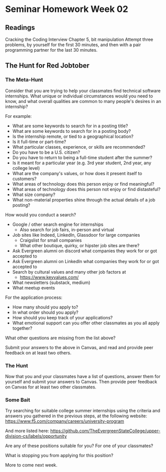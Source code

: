 # Seminar Homework Week 02

## Readings
Cracking the Coding Interview Chapter 5, bit manipulation
Attempt three problems, by yourself for the first 30 minutes, and then with a pair programming partner for the last 30 minutes.

## The Hunt for Red Jobtober

### The Meta-Hunt 

Consider that you are trying to help your classmates find technical software internships. What unique or individual circumstances would you need to know, and what overall qualities are common to many people's desires in an internship?

For example:
* What are some keywords to search for in a posting title?
* What are some keywords to search for in a posting body?
* Is the internship remote, or tied to a geographical location?
* Is it full-time or part-time?
* What particular classes, experience, or skills are recommended?
* Do you have to be a U.S. citizen?
* Do you have to return to being a full-time student after the summer?
* Is it meant for a particular year (e.g. 3rd year student, 2nd year, any college level)
* What are the company's values, or how does it present itself to customers?
* What areas of technology does this person enjoy or find meaningful?
* What areas of technology does this person not enjoy or find distasteful?
* What size company?
* What non-material properties shine through the actual details of a job posting?

How would you conduct a search?
* Google / other search engine for internships
	* Also search for job fairs, in-person and virtual
* Job sites like Indeed, LinkedIn, Glassdoor for large companies
	* Craigslist for small companies
	* What other boutique, quirky, or hipster job sites are there?
* Ask Evergreen alumni on discord what companies they work for or got accepted to
* Ask Evergreen alumni on LinkedIn what companies they work for or got accepted to
* Search by cultural values and many other job factors at
	* https://www.keyvalues.com/
* What newsletters (substack, medium) 
* What meetup events

For the application process:
* How many should you apply to?
* In what order should you apply?
* How should you keep track of your applications?
* What emotional support can you offer other classmates as you all apply together?

What other questions are missing from the list above?

Submit your answers to the above in Canvas, and read and provide peer feedback on at least two others.

### The Hunt
Now that you and your classmates have a list of questions, answer them for yourself and submit your answers to Canvas.
Then provide peer feedback on Canvas for at least two other classmates.

### Some Bait
Try searching for suitable college summer internships using the criteria and answers you gathered in the previous steps, at the following website:
https://www.f5.com/company/careers/university-program

And more listed here:
https://github.com/TheEvergreenStateCollege/upper-division-cs/labels/opportunity

Are any of these positions suitable for you?
For one of your classmates?

What is stopping you from applying for this position?

More to come next week.